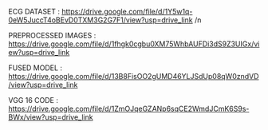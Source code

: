 ECG DATASET : https://drive.google.com/file/d/1Y5w1q-0eW5JuccT4oBEvD0TXM3G2G7F1/view?usp=drive_link  /n

PREPROCESSED IMAGES : https://drive.google.com/file/d/1fhgk0cgbu0XM75WhbAUFDi3dS9Z3UIGx/view?usp=drive_link

FUSED MODEL : https://drive.google.com/file/d/13B8FisOO2gUMD46YLJSdUp08qW0zndVD/view?usp=drive_link

VGG 16 CODE : https://drive.google.com/file/d/1ZmOJqeGZANp6sqCE2WmdJCmK6S9s-BWx/view?usp=drive_link
